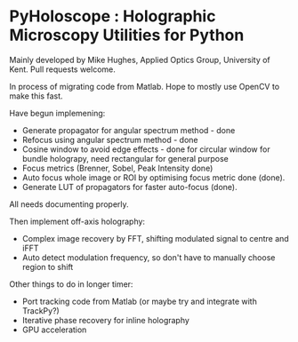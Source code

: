 # PyHoloscope : Holographic Microscopy Utilities for Python
Mainly developed by Mike Hughes, Applied Optics Group, University of Kent. Pull requests welcome.

In process of migrating code from Matlab. Hope to mostly use OpenCV to make this fast. 

Have begun implemening:
* Generate propagator for angular spectrum method - done
* Refocus using angular spectrum method - done
* Cosine window to avoid edge effects - done for circular window for bundle holograpy, need rectangular for general purpose
* Focus metrics (Brenner, Sobel, Peak Intensity done)
* Auto focus whole image or ROI by optimising focus metric done (done).
* Generate LUT of propagators for faster auto-focus (done).

All needs documenting properly.

Then implement off-axis holography:
* Complex image recovery by FFT, shifting modulated signal to centre and iFFT
* Auto detect modulation frequency, so don't have to manually choose region to shift

Other things to do in longer timer:
* Port tracking code from Matlab (or maybe try and integrate with TrackPy?)
* Iterative phase recovery for inline holography
* GPU acceleration
